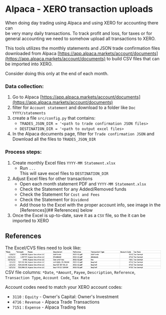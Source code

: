 # Alpaca - XERO transaction uploads
When doing day trading using Alpaca and using XERO for accounting there can  
be very many daily transactions. To track profit and loss, for taxes or for general 
accounting we need to somehow upload all transactions to XERO.

This tools utilizes the monthly statements and JSON trade confirmation files downloaded 
from Alpaca [https://app.alpaca.markets/account/documents](https://app.alpaca.markets/account/documents)
to build CSV files that can be imported into XERO.

Consider doing this only at the end of each month.

### Data collection:
1. Go to Alpaca [https://app.alpaca.markets/account/documents](https://app.alpaca.markets/account/documents)
2. filter for `Account statement` and download to a folder like `Doc YYYY/statements`
3. create a file `src/config.py` that contains: 
   - `TRADES_JSON_DIR = '<path to trade confirmation JSON files>`  
   - `DESTINATION_DIR = '<path to output excel files>`  
4. In the Alpaca documents page, filter for `Trade confirmation JSON` and   
   Download all the files to `TRADES_JSON_DIR`  

### Process steps:
1. Create monthly Excel files `YYYY-MM Statement.xlsx`
   - Run `...`  
     This will save excel files to `DESTINATION_DIR`
2. Adjust Excel files for other transactions 
   - Open each month statement PDF and `YYYY-MM Statement.xlsx`
   - Check the Statement for any Added/Removed funds
   - Check the Statement for `Cost and Fees`
   - Check the Statement for `Dividend`
   - Add those to the Excel with the proper account info, see image in the [References](## References) below
3. Once the Excel is up-to-date, save it as a `CSV` file, so the it can be imported to XERO  


## References
The Excel/CVS files need to look like:  
![cvs_file_sample](docs/cvs_file_sample.png)   
CSV file columns: `*Date`, `*Amount`, `Payee`, `Description`, `Reference`, `Transaction Type`, `Account Code`, `Tax Rate`

Account codes need to match your XERO account codes:
- `3110` : `Equity` - Owner's Capital: Owner's Investment
- `4716` : `Revenue` - Alpaca Trade Transactions
- `7151` : `Expense` - Alpaca Trading fees



   
